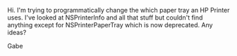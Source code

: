 Hi.  I'm trying to programmatically change the which paper tray an HP Printer uses.  I've looked at NSPrinterInfo and all that stuff but couldn't find anything except for NSPrinterPaperTray which is now deprecated.  Any ideas?

Gabe
